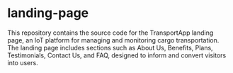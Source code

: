 # landing-page
This repository contains the source code for the TransportApp landing page, an IoT platform for managing and monitoring cargo transportation. The landing page includes sections such as About Us, Benefits, Plans, Testimonials, Contact Us, and FAQ, designed to inform and convert visitors into users.
